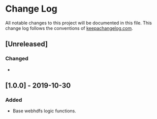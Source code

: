 # Change Log
All notable changes to this project will be documented in this file. This change log follows the conventions of [keepachangelog.com](http://keepachangelog.com/).

## [Unreleased]
### Changed
- 

## [1.0.0] - 2019-10-30
### Added
- Base webhdfs logic functions.

